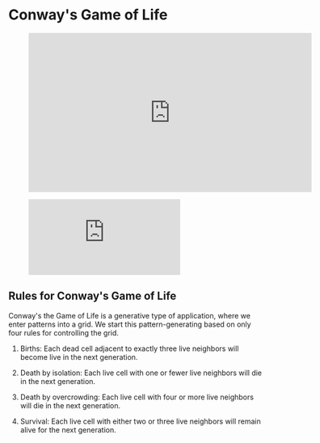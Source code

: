 # Conway's Game of Life

<!-- blank line -->
<figure class="video_container">
  <iframe width="560" height="315" src="https://www.youtube.com/embed/CgOcEZinQ2I" frameborder="0" allow="accelerometer; autoplay; clipboard-write; encrypted-media; gyroscope; picture-in-picture" allowfullscreen></iframe>
</figure>
<!-- blank line -->

<!-- blank line -->
<figure class="video_container">
  <iframe src="https://www.youtube.com/embed/CgOcEZinQ2I" frameborder="0" allowfullscreen="true"> </iframe>
</figure>
<!-- blank line -->

## Rules for Conway's Game of Life
Conway's the Game of Life is a generative type of application, where we enter patterns into a grid. We start this pattern-generating based on only four rules for controlling the grid.

1.  Births: Each dead cell adjacent to exactly three live neighbors will become live in the next generation.

2.  Death by isolation: Each live cell with one or fewer live neighbors will die in the next generation.

3.  Death by overcrowding: Each live cell with four or more live neighbors will die in the next generation.

4.  Survival: Each live cell with either two or three live neighbors will remain alive for the next generation.